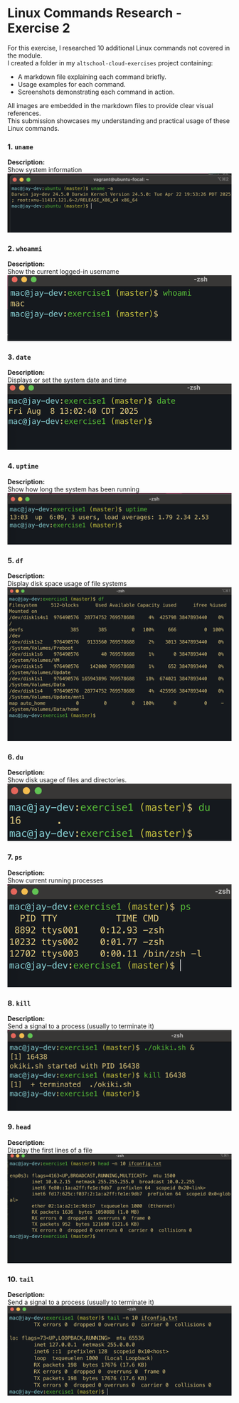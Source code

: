 # Linux Commands Research - Exercise 2

For this exercise, I researched 10 additional Linux commands not covered in the module.  
I created a folder in my `altschool-cloud-exercises` project containing:

- A markdown file explaining each command briefly.
- Usage examples for each command.
- Screenshots demonstrating each command in action.

All images are embedded in the markdown files to provide clear visual references.  
This submission showcases my understanding and practical usage of these Linux commands.

### 1. `uname`

**Description:**  
Show system information
![Description of image](screenshots/screenshot1.png)

### 2. `whoammi`

**Description:**  
Show the current logged-in username
![Description of image](screenshots/screenshot2.png)

### 3. `date`

**Description:**  
Displays or set the system date and time
![Description of image](screenshots/screenshot3.png)

### 4. `uptime`

**Description:**  
Show how long the system has been running
![Description of image](screenshots/screenshot4.png)

### 5. `df`

**Description:**  
Display disk space usage of file systems
![Description of image](screenshots/screenshot5.png)

### 6. `du`

**Description:**  
Show disk usage of files and directories.
![Description of image](screenshots/screenshot6.png)

### 7. `ps`

**Description:**  
Show current running processes
![Description of image](screenshots/screenshot7.png)

### 8. `kill`

**Description:**  
Send a signal to a process (usually to terminate it)
![Description of image](screenshots/screenshot8.png)

### 9. `head`

**Description:**  
Display the first lines of a file
![Description of image](screenshots/screenshot9.png)

### 10. `tail`

**Description:**  
Send a signal to a process (usually to terminate it)
![Description of image](screenshots/screenshot10.png)
